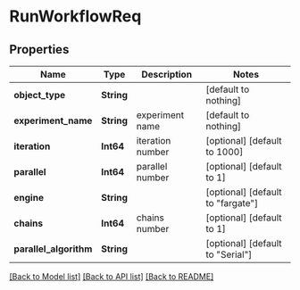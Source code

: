 # RunWorkflowReq


## Properties
Name | Type | Description | Notes
------------ | ------------- | ------------- | -------------
**object_type** | **String** |  | [default to nothing]
**experiment_name** | **String** | experiment name | [default to nothing]
**iteration** | **Int64** | iteration number | [optional] [default to 1000]
**parallel** | **Int64** | parallel number | [optional] [default to 1]
**engine** | **String** |  | [optional] [default to "fargate"]
**chains** | **Int64** | chains number | [optional] [default to 1]
**parallel_algorithm** | **String** |  | [optional] [default to "Serial"]


[[Back to Model list]](../README.md#models) [[Back to API list]](../README.md#api-endpoints) [[Back to README]](../README.md)


